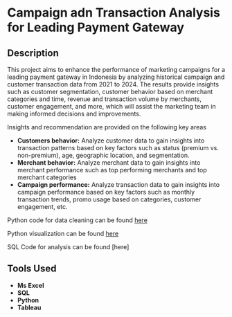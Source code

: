 <h1> Campaign adn Transaction Analysis for Leading Payment Gateway </h1>

<h2>Description</h2>
This project aims to enhance the performance of marketing campaigns for a leading payment gateway in Indonesia by analyzing historical campaign and customer transaction data from 2021 to 2024. The results provide insights such as customer segmentation, customer behavior based on merchant categories and time, revenue and transaction volume by merchants, customer engagement, and more, which will assist the marketing team in making informed decisions and improvements.

Insights and recommendation are provided on the following key areas

- <b>Customers behavior:</b> Analyze customer data to gain insights into transaction patterns based on key factors such as status (premium vs. non-premium), age, geographic location, and segmentation.
- <b>Merchant behavior:</b> Analyze merchant data to gain insights into merchant performance such as top performing merchants and top merchant categories
- <b>Campaign performance:</b> Analyze transaction data to gain insights into campaign performance based on key factors such as monthly transaction trends, promo usage based on categories, customer engagement, etc.

Python code for data cleaning  can be found [here](Project_Based_Learning.ipynb)

Python visualization can be found [here](PBL_Visualization.ipynb)

SQL Code for analysis can be found [here]



<h2>Tools Used</h2>

- <b>Ms Excel</b> 
- <b>SQL</b>
- <b>Python</b> 
- <b>Tableau</b>
